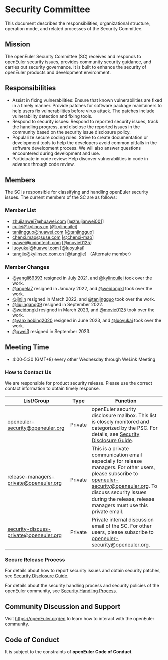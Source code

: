 # Security Committee

This document describes the responsibilities, organizational structure, operation mode, and related processes of the Security Committee.



## Mission

The openEuler Security Committee (SC) receives and responds to openEuler security issues, provides community security guidance, and carries out security governance. It is built to enhance the security of openEuler products and development environment.



## Responsibilities

+ Assist in fixing vulnerabilities: Ensure that known vulnerabilities are fixed in a timely manner. Provide patches for software package maintainers to help users fix vulnerabilities before virus attack. The patches include vulnerability detection and fixing tools.
+ Respond to security issues: Respond to reported security issues, track the handling progress, and disclose the reported issues in the community based on the security issue disclosure policy.
+ Popularize secure coding rules: Strive to create documentation or development tools to help the developers avoid common pitfalls in the software development process. We will also answer questions encountered during development and use.
+ Participate in code review: Help discover vulnerabilities in code in advance through code review.



## Members

The SC is responsible for classifying and handling openEuler security issues. The current members of the SC are as follows:

### Member List

- <zhujianwei7@huawei.com> [[@zhujianwei001](https://gitee.com/zhujianwei001)]
- <cuilei@kylinos.cn> [[@kylincuilei](https://gitee.com/kylincuilei)]
- <tanjingguo@huawei.com> [[@tanjingguo](https://gitee.com/tanjingguo)]
- <chenxi.mao@suse.com> [[@chenxi-mao](https://gitee.com/chenxi-mao)]
- <mawei@uniontech.com> [[@movie0125](https://gitee.com/movie0125)]
- <luoyukai@huawei.com> [[@luoyukai](https://gitee.com/luoyukai)]
- <tangjie@kylinsec.com.cn> [[@tangjie](https://gitee.com/kylntj)] （Alternate member）

### Member Changes
- [@yangli69393](https://gitee.com/yangli69393) resigned in July 2021, and [@kylincuilei](https://gitee.com/kylincuilei) took over the work.
- [@angela7](https://gitee.com/angela7) resigned in January 2022, and [@weidongkl](https://gitee.com/weidongkl) took over the work.
- [@jinjin](https://gitee.com/jinjin) resigned in March 2022, and [@tanjingguo](https://gitee.com/tanjingguo) took over the work.
- [@liujingang09](https://gitee.com/liujingang09) resigned in September 2022.
- [@weidongkl](https://gitee.com/weidongkl) resigned in March 2023, and [@movie0125](https://gitee.com/movie0125) took over the work.
- [@yanxiaobing2020](https://gitee.com/yanxiaobing2020) resigned in June 2023, and [@luoyukai](https://gitee.com/luoyukai) took over the work.
- [@gwei3](https://gitee.com/gwei3) resigned in September 2023.


## Meeting Time

- 4:00-5:30 (GMT+8) every other Wednesday through WeLink Meeting



### How to Contact Us

We are responsible for product security release. Please use the correct contact information to obtain timely response.

| List/Group| Type| Function|
| -------------------------------------- | ------- | ------------------------------------------------------------ |
| openeuler-security@openeuler.org       | Private | openEuler security disclosure mailbox. This list is closely monitored and categorized by the PSC. For details, see [Security Disclosure Guide](security-disclosure.md).|
| release-managers-private@openeuler.org | Private | This is a private communication email especially for release managers. For other users, please subscribe to openeuler-security@openeuler.org. To discuss security issues during the release, release managers must use this private email.|
| security-discuss-private@openeuler.org | Private | Private internal discussion email of the SC. For other users, please subscribe to openeuler-security@openeuler.org.|



### Secure Release Process

For details about how to report security issues and obtain security patches, see [Security Disclosure Guide](security-disclosure.md).

For details about the security handling process and security policies of the openEuler community, see [Security Handling Process](security-process.md).



## Community Discussion and Support

Visit https://openEuler.org/en to learn how to interact with the openEuler community.



## Code of Conduct

It is subject to the constraints of **openEuler Code of Conduct**.
